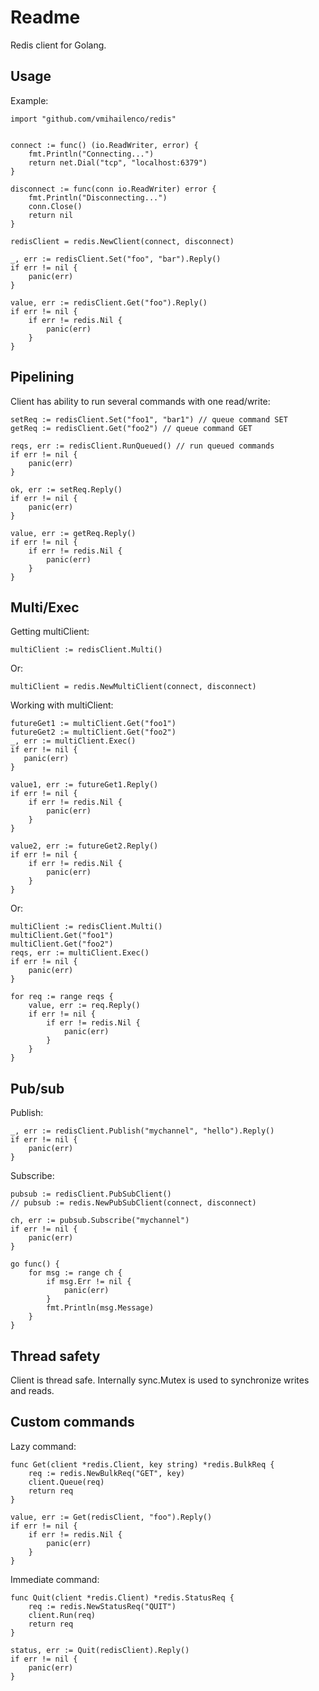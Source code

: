 Readme
======

Redis client for Golang.

Usage
-----

Example:

    import "github.com/vmihailenco/redis"


    connect := func() (io.ReadWriter, error) {
        fmt.Println("Connecting...")
        return net.Dial("tcp", "localhost:6379")
    }

    disconnect := func(conn io.ReadWriter) error {
        fmt.Println("Disconnecting...")
        conn.Close()
        return nil
    }

    redisClient = redis.NewClient(connect, disconnect)

    _, err := redisClient.Set("foo", "bar").Reply()
    if err != nil {
        panic(err)
    }

    value, err := redisClient.Get("foo").Reply()
    if err != nil {
        if err != redis.Nil {
            panic(err)
        }
    }

Pipelining
----------

Client has ability to run several commands with one read/write:

    setReq := redisClient.Set("foo1", "bar1") // queue command SET
    getReq := redisClient.Get("foo2") // queue command GET

    reqs, err := redisClient.RunQueued() // run queued commands
    if err != nil {
        panic(err)
    }

    ok, err := setReq.Reply()
    if err != nil {
        panic(err)
    }

    value, err := getReq.Reply()
    if err != nil {
        if err != redis.Nil {
            panic(err)
        }
    }

Multi/Exec
----------

Getting multiClient:

    multiClient := redisClient.Multi()

Or:

    multiClient = redis.NewMultiClient(connect, disconnect)

Working with multiClient:

    futureGet1 := multiClient.Get("foo1")
    futureGet2 := multiClient.Get("foo2")
    _, err := multiClient.Exec()
    if err != nil {
       panic(err)
    }

    value1, err := futureGet1.Reply()
    if err != nil {
        if err != redis.Nil {
            panic(err)
        }
    }

    value2, err := futureGet2.Reply()
    if err != nil {
        if err != redis.Nil {
            panic(err)
        }
    }

Or:

    multiClient := redisClient.Multi()
    multiClient.Get("foo1")
    multiClient.Get("foo2")
    reqs, err := multiClient.Exec()
    if err != nil {
        panic(err)
    }

    for req := range reqs {
        value, err := req.Reply()
        if err != nil {
            if err != redis.Nil {
                panic(err)
            }
        }
    }

Pub/sub
-------

Publish:

    _, err := redisClient.Publish("mychannel", "hello").Reply()
    if err != nil {
        panic(err)
    }

Subscribe:

    pubsub := redisClient.PubSubClient()
    // pubsub := redis.NewPubSubClient(connect, disconnect)

    ch, err := pubsub.Subscribe("mychannel")
    if err != nil {
        panic(err)
    }

    go func() {
        for msg := range ch {
            if msg.Err != nil {
                panic(err)
            }
            fmt.Println(msg.Message)
        }
    }

Thread safety
-------------

Client is thread safe. Internally sync.Mutex is used to synchronize writes and reads.

Custom commands
---------------

Lazy command:

    func Get(client *redis.Client, key string) *redis.BulkReq {
        req := redis.NewBulkReq("GET", key)
        client.Queue(req)
        return req
    }

    value, err := Get(redisClient, "foo").Reply()
    if err != nil {
        if err != redis.Nil {
            panic(err)
        }
    }

Immediate command:

    func Quit(client *redis.Client) *redis.StatusReq {
        req := redis.NewStatusReq("QUIT")
        client.Run(req)
        return req
    }

    status, err := Quit(redisClient).Reply()
    if err != nil {
        panic(err)
    }
